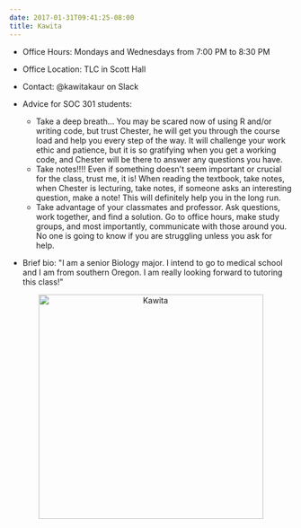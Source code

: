 ```yaml
---
date: 2017-01-31T09:41:25-08:00
title: Kawita
---
```


- Office Hours:  Mondays and Wednesdays from 7:00 PM to 8:30 PM
- Office Location:  TLC in Scott Hall
- Contact: @kawitakaur on Slack

- Advice for SOC 301 students:

    - Take a deep breath... You may be scared now of using R and/or writing code, but trust Chester, he will get you through the course load and help you every step of the way. It will challenge your work ethic and patience, but it is so gratifying when you get a working code, and Chester will be there to answer any questions you have.
    - Take notes!!!! Even if something doesn't seem important or crucial for the class, trust me, it is! When reading the textbook, take notes, when Chester is lecturing, take notes, if someone asks an interesting question, make a note! This will definitely help you in the long run.
    - Take advantage of your classmates and professor. Ask questions, work together, and find a solution. Go to office hours, make study groups, and most importantly, communicate with those around you. No one is going to know if you are struggling unless you ask for help.

- Brief bio:  "I am a senior Biology major. I intend to go to medical school and I am from southern Oregon. I am really looking forward to tutoring this class!"  


<p style="text-align:center;"><img src="http://ismayc.github.io/soc301_s2017/img/kawita.jpg" alt="Kawita" style="width:400px"></p>